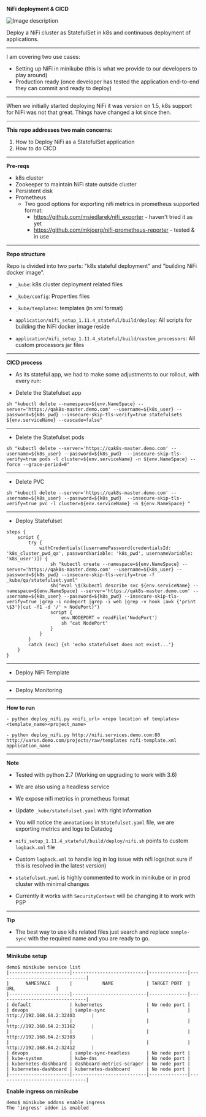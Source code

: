 
**NiFi deployment & CICD**

![Image description](https://files.gitter.im/tomarv2/gEzT/nifi_jenkins.png)

Deploy a NiFi cluster as StatefulSet in k8s and continuous deployment of applications.

***
I am covering two use cases:
- Setting up NiFi in minikube (this is what we provide to our developers to play around)
- Production ready (once developer has tested the application end-to-end they can commit and ready to deploy)

***
When we initially started deploying NiFi it was version on 1.5, k8s support for NiFi was not that great.
Things have changed a lot since then.

***
**This repo addresses two main concerns:**

1. How to Deploy NiFi as a StatefulSet application
2. How to do CICD

***
**Pre-reqs**
- k8s cluster
- Zookeeper to maintain NiFi state outside cluster
- Persistent disk
- Prometheus 
  - Two good options for exporting nifi metrics in prometheus supported format:
    - https://github.com/msiedlarek/nifi_exporter - haven't tried it as yet
    - https://github.com/mkjoerg/nifi-prometheus-reporter - tested & in use
***
**Repo structure**

Repo is divided into two parts: "k8s stateful deployment" and "building NiFi docker image".

- `_kube`: k8s cluster deployment related files

- `_kube/config`: Properties files

- `_kube/templates`: templates (in xml format)

- `application/nifi_setup_1.11.4_stateful/build/deploy`: All scripts for building the NiFi docker image reside 

- `application/nifi_setup_1.11.4_stateful/build/custom_processors`: All custom processors jar files

***
**CICD process**

- As its stateful app, we had to make some adjustments to our rollout, with every run:

 - Delete the Statefulset app

```sh "kubectl delete --namespace=${env.NameSpace} --server='https://qak8s-master.demo.com' --username=${k8s_user} --password=${k8s_pwd} --insecure-skip-tls-verify=true statefulsets ${env.serviceName} --cascade=false"```

***
-  Delete the Statefulset pods

```sh "kubectl delete --server='https://qak8s-master.demo.com' --username=${k8s_user} --password=${k8s_pwd}  --insecure-skip-tls-verify=true pods -l cluster=${env.serviceName} -n ${env.NameSpace} --force --grace-period=0"```

***
- Delete PVC

```sh "kubectl delete --server='https://qak8s-master.demo.com' --username=${k8s_user} --password=${k8s_pwd}  --insecure-skip-tls-verify=true pvc -l cluster=${env.serviceName} -n ${env.NameSpace} "```

***
- Deploy Statefulset

```
steps {
    script {
        try {
            withCredentials([usernamePassword(credentialsId: 'k8s_cluster_pwd_qa', passwordVariable: 'k8s_pwd', usernameVariable: 'k8s_user')]) {
                sh "kubectl create --namespace=${env.NameSpace} --server='https://qak8s-master.demo.com' --username=${k8s_user} --password=${k8s_pwd} --insecure-skip-tls-verify=true -f _kube/qa/statefulset.yaml"
                sh("eval \$(kubectl describe svc ${env.serviceName} --namespace=${env.NameSpace} --server='https://qak8s-master.demo.com' --username=${k8s_user} --password=${k8s_pwd} --insecure-skip-tls-verify=true |grep -i nodeport |grep -i web |grep -v hook |awk {'print \$3'}|cut -f1 -d '/' > NodePort)")
                script {
                    env.NODEPORT = readFile('NodePort')
                    sh "cat NodePort"
                }
            }
        }
        catch (exc) {sh 'echo statefulset does not exist...'}
    }
}
```

***
- Deploy NiFi Template

***
- Deploy Monitoring

***
**How to run**

    - python deploy_nifi.py <nifi_url> <repo location of templates> <template_name><project_name>
    
    - python deploy_nifi.py http://nifi.services.demo.com:80 http://varun.demo.com/projects/raw/templates nifi-template.xml application_name

***
**Note**

- Tested with python 2.7 (Working on upgrading to work with 3.6)

- We are also using a headless service

- We expose nifi metrics in prometheus format

- Update  `_kube/statefulset.yaml` with right information

- You will notice the `annotations` in `Statefulset.yaml` file, we are exporting metrics and logs to Datadog

- `nifi_setup_1.11.4_stateful/build/deploy/nifi.sh` points to custom `logback.xml` file

- Custom `logback.xml` to handle log in log issue with nifi logs(not sure if this is resolved in the latest version)

- `statefulset.yaml` is highly commented to work in minikube or in prod cluster with minimal changes

- Currently it works with `SecurityContext` will be changing it to work with PSP

***
**Tip**

- The best way to use k8s related files just search and replace `sample-sync` with the required name and you are ready to go.

***
**Minikube setup**

```
demo$ minikube service list
|----------------------|---------------------------|--------------|--------------------------------|
|      NAMESPACE       |           NAME            | TARGET PORT  |              URL               |
|----------------------|---------------------------|--------------|--------------------------------|
| default              | kubernetes                | No node port |
| devops               | sample-sync               |              | http://192.168.64.2:32403      |
|                      |                           |              | http://192.168.64.2:31162      |
|                      |                           |              | http://192.168.64.2:32383      |
|                      |                           |              | http://192.168.64.2:32412      |
| devops               | sample-sync-headless      | No node port |
| kube-system          | kube-dns                  | No node port |
| kubernetes-dashboard | dashboard-metrics-scraper | No node port |
| kubernetes-dashboard | kubernetes-dashboard      | No node port |
|----------------------|---------------------------|--------------|--------------------------------|
```

**Enable ingress on minikube**

```
demo$ minikube addons enable ingress
The 'ingress' addon is enabled
```
